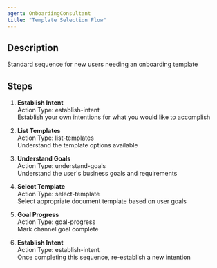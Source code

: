 ```yaml
---
agent: OnboardingConsultant
title: "Template Selection Flow"
---
```


## Description
Standard sequence for new users needing an onboarding template

## Steps
1. **Establish Intent**  
   Action Type: establish-intent  
   Establish your own intentions for what you would like to accomplish

2. **List Templates**  
   Action Type: list-templates  
   Understand the template options available

3. **Understand Goals**  
   Action Type: understand-goals  
   Understand the user's business goals and requirements

4. **Select Template**  
   Action Type: select-template  
   Select appropriate document template based on user goals

5. **Goal Progress**  
   Action Type: goal-progress  
   Mark channel goal complete

6. **Establish Intent**  
   Action Type: establish-intent  
   Once completing this sequence, re-establish a new intention
